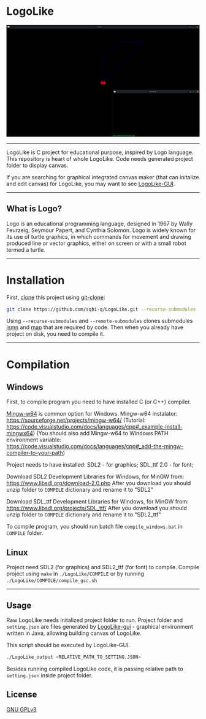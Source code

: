 # LogoLike

![LogoLike window example](docs/images/window_example.png)

---

LogoLike is C project for educational purpose, inspired by Logo language.
This repository is heart of whole LogoLike. Code needs generated project folder to display canvas. 


If you are searching for graphical integrated canvas maker (that can initalize and edit canvas) for LogoLike, you may want to see [LogoLike-GUI](https://github.com/sqbi-q/LogoLike-GUI).

---

## What is Logo?

Logo is an educational programming language, designed in 1967 by Wally Feurzeig, Seymour Papert, and Cynthia Solomon. Logo is widely known for its use of turtle graphics, in which commands for movement and drawing produced line or vector graphics, either on screen or with a small robot termed a turtle.


---
# Installation

First, [clone](https://git-scm.com/book/en/v2/Git-Basics-Getting-a-Git-Repository) this project using [git-clone](https://git-scm.com/docs/git-clone):

```bash
git clone https://github.com/sqbi-q/LogoLike.git --recurse-submodules --remote-submodules
```
Using `--recurse-submodules` and `--remote-submodules` clones submodules [jsmn](https://github.com/zserge/jsmn) and [map](https://github.com/rxi/map) that are required by code.
Then when you already have project on disk, you need to compile it.

---

# Compilation

## Windows
First, to compile program you need to have installed C (or C++) compiler.

[Mingw-w64](http://mingw-w64.org/doku.php) is common option for Windows.
Mingw-w64 instalator: https://sourceforge.net/projects/mingw-w64/
(Tutorial: https://code.visualstudio.com/docs/languages/cpp#_example-install-mingwx64)
(You should also add Mingw-w64 to Windows PATH environment variable: https://code.visualstudio.com/docs/languages/cpp#_add-the-mingw-compiler-to-your-path)

Project needs to have installed:
	SDL2 - for graphics;
	SDL_ttf 2.0 - for font;

Download SDL2 Development Libraries for Windows, for MinGW from: https://www.libsdl.org/download-2.0.php
After you download you should unzip folder to `COMPILE` dictionary and rename it to "SDL2"

Download SDL_ttf Development Libraries for Windows, for MinGW from: https://www.libsdl.org/projects/SDL_ttf/
After you download you should unzip folder to `COMPILE` dictionary and rename it to "SDL2_ttf"

To compile program, you should run batch file `compile_windows.bat` in `COMPILE` folder.


## Linux

Project need SDL2 (for graphics) and SDL2_ttf (for font) to compile. 
Compile project using `make` in `./LogoLike/COMPILE` or by running `./LogoLike/COMPILE/compile_gcc.sh` 

---

## Usage

Raw LogoLike needs initalized project folder to run.
Project folder and `setting.json` are files generated by [LogoLike-gui](https://github.com/sqbi-q/LogoLike-GUI) - graphical environment written in Java, allowing building canvas of LogoLike. 

This script should be executed by LogoLike-GUI.
```bash
./LogoLike_output <RELATIVE_PATH_TO_SETTING.JSON>
``` 
Besides running compiled LogoLike code, it is passing relative path to `setting.json` inside project folder.

## License
[GNU GPLv3](https://choosealicense.com/licenses/gpl-3.0/)
